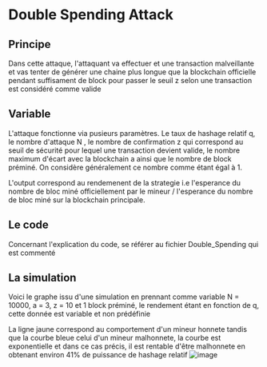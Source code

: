 # Double Spending Attack

## Principe

Dans cette attaque, l'attaquant va effectuer et une transaction malveillante et vas tenter de générer une chaine plus longue que la blockchain officielle pendant suffisament de block pour passer le seuil z selon une transaction est considéré comme valide

## Variable

L'attaque fonctionne via pusieurs paramètres. Le taux de hashage relatif q, le nombre d'attaque N , le nombre de confirmation z qui correspond au seuil de sécurité pour lequel une transaction devient valide, le nombre maximum d'écart avec la blockchain a ainsi que le nombre de block préminé. On considère généralement ce nombre comme étant égal à 1.

L'output correspond au rendemenent de la strategie i.e l'esperance du nombre de bloc miné officiellement par le mineur / l'esperance du nombre de bloc miné sur la blockchain principale.


## Le code

Concernant l'explication du code, se référer au fichier Double_Spending qui est commenté



## La simulation 


Voici le graphe issu d'une simulation en prennant comme variable N = 10000, a = 3, z = 10 et 1 block préminé, le rendement étant en fonction de q, cette donnée est variable et non prédéfinie 

La ligne jaune correspond au comportement d'un mineur honnete tandis que la courbe bleue celui d'un mineur malhonnete, la courbe est exponentielle et dans ce cas précis, il est rentable d'être malhonnete en obtenant environ 41% de puissance de hashage relatif
![image](https://user-images.githubusercontent.com/76626503/150856011-cea20ea6-e15d-45f4-951b-a14f5f150f4c.png)
